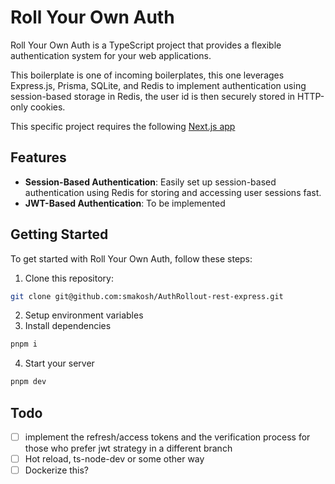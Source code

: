 # Roll Your Own Auth

Roll Your Own Auth is a TypeScript project that provides a flexible authentication system for your web applications.

This boilerplate is one of incoming boilerplates, this one leverages Express.js, Prisma, SQLite, and Redis to implement authentication using session-based storage in Redis, the user id is then securely stored in HTTP-only cookies.

This specific project requires the following [Next.js app](https://github.com/smakosh/AuthRollout-rest-next)

## Features

- **Session-Based Authentication**: Easily set up session-based authentication using Redis for storing and accessing user sessions fast.
- **JWT-Based Authentication**: To be implemented

## Getting Started

To get started with Roll Your Own Auth, follow these steps:

1. Clone this repository:

```bash
git clone git@github.com:smakosh/AuthRollout-rest-express.git
```

2. Setup environment variables
3. Install dependencies

```bash
pnpm i
```

4. Start your server

```bash
pnpm dev
```

## Todo

- [ ] implement the refresh/access tokens and the verification process for those who prefer jwt strategy in a different branch
- [ ] Hot reload, ts-node-dev or some other way
- [ ] Dockerize this?
